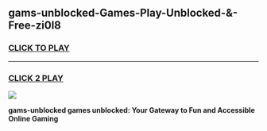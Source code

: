 
## gams-unblocked-Games-Play-Unblocked-&-Free-zi0l8
<h3>
<a href="https://premium76.site?title=gams-unblocked&ref=24A">CLICK TO PLAY</a></h3>
<hr>

<h3>
<a href="https://premium76.site?title=gams-unblocked&ref=24A">CLICK 2 PLAY</a>
  
</h3>

<a href="https://premium76.site?title=gams-unblocked&ref=24A"><img src="https://clearcache.store/games.png"></a>


**gams-unblocked games unblocked: Your Gateway to Fun and Accessible Online Gaming**
